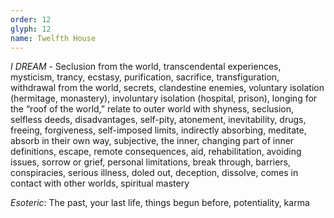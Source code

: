 ```yaml
---
order: 12
glyph: 12
name: Twelfth House
---
```


_I DREAM_ - Seclusion from the world, transcendental experiences, mysticism, trancy, ecstasy, purification, sacrifice, 
transfiguration, withdrawal from the world, secrets, clandestine enemies, voluntary isolation (hermitage, 
monastery), involuntary isolation (hospital, prison), longing for the “roof of the world,” relate to outer world with 
shyness, seclusion, selfless deeds, disadvantages, self-pity, atonement, inevitability, drugs, freeing, forgiveness, 
self-imposed limits, indirectly absorbing, meditate, absorb in their own way, subjective, the inner, changing part of 
inner definitions, escape, remote consequences, aid, rehabilitation, avoiding issues, sorrow or grief, personal 
limitations, break through, barriers, conspiracies, serious illness, doled out, deception, dissolve, comes in contact 
with other worlds, spiritual mastery

_Esoteric_: The past, your last life, things begun before, potentiality, karma